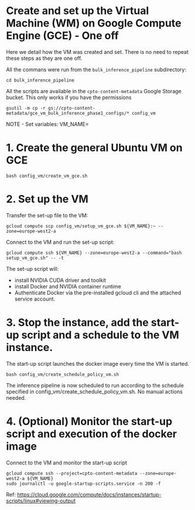 # Create and set up the Virtual Machine (WM) on Google Compute Engine (GCE) - One off

Here we detail how the VM was created and set. There is no need to repeat these steps as they are one off.

All the commans were run from the `bulk_inference_pipeline` subdirectory:

```shell
cd bulk_inference_pipeline
```

All the scripts are available in the `cpto-content-metadata` Google Storage bucket.
This only works if you have the permissions

```shell
gsutil -m cp -r gs://cpto-content-metadata/gce_vm_bulk_inference_phase1_configs/* config_vm
```

NOTE - Set variables:
VM_NAME=<name-of-virtual-machine>

# 1. Create the general Ubuntu VM on GCE

```shell
bash config_vm/create_vm_gce.sh
```

# 2. Set up the VM

Transfer the set-up file to the VM:

```shell
gcloud compute scp config_vm/setup_vm_gce.sh ${VM_NAME}:~ --zone=europe-west2-a
```

Connect to the VM and run the set-up script:

```shell
gcloud compute ssh ${VM_NAME} --zone=europe-west2-a --command="bash setup_vm_gce.sh" -- -t
```

The set-up script will:
- install NVIDIA CUDA driver and toolkit
- install Docker and NVIDIA container runtime
- Authenticate Docker via the pre-installed gcloud cli and the attached service account.


# 3. Stop the instance, add the start-up script and a schedule to the VM instance.

The start-up script launches the docker image every time the VM is started.

```shell
bash config_vm/create_schedule_policy_vm.sh
```

The inference pipeline is now scheduled to run according to the schedule specified in config_vm/create_schedule_policy_vm.sh. No manual actions needed.


# 4. (Optional) Monitor the start-up script and execution of the docker image

Connect to the VM and monitor the start-up script
```shell
gcloud compute ssh --project=cpto-content-metadata --zone=europe-west2-a ${VM_NAME}
sudo journalctl -u google-startup-scripts.service -n 200 -f
```

Ref: https://cloud.google.com/compute/docs/instances/startup-scripts/linux#viewing-output
